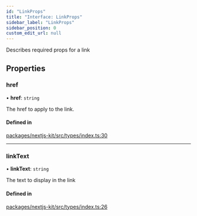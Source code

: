 ```yaml
---
id: "LinkProps"
title: "Interface: LinkProps"
sidebar_label: "LinkProps"
sidebar_position: 0
custom_edit_url: null
---
```


Describes required props for a link

## Properties

### href

• **href**: `string`

The href to apply to the link.

#### Defined in

[packages/nextjs-kit/src/types/index.ts:30](https://github.com/pantheon-systems/decoupled-kit-js/blob/b8ccc359/packages/nextjs-kit/src/types/index.ts#L30)

___

### linkText

• **linkText**: `string`

The text to display in the link

#### Defined in

[packages/nextjs-kit/src/types/index.ts:26](https://github.com/pantheon-systems/decoupled-kit-js/blob/b8ccc359/packages/nextjs-kit/src/types/index.ts#L26)
